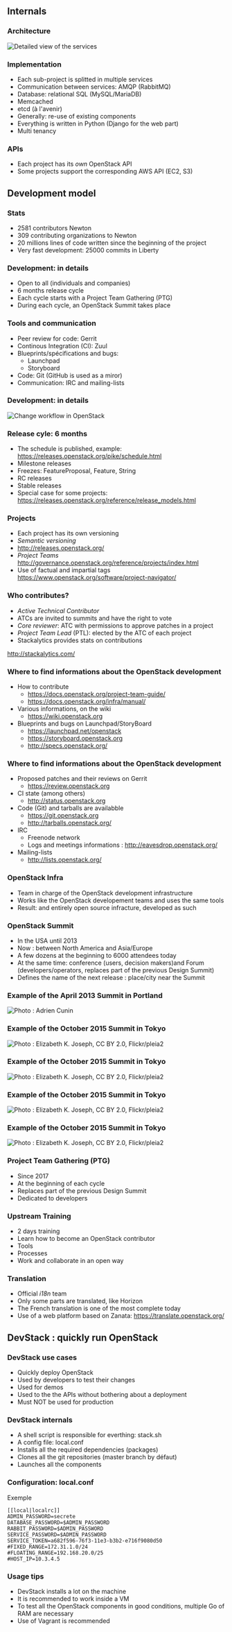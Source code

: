 ## Internals

### Architecture

![Detailed view of the services](images/architecture-simple.jpg)

### Implementation

-   Each sub-project is splitted in multiple services
-   Communication between services: AMQP (RabbitMQ)
-   Database: relational SQL (MySQL/MariaDB)
-   Memcached
-   etcd (à l'avenir)
-   Generally: re-use of existing components
-   Everything is written in Python (Django for the web part)
-   Multi tenancy

### APIs

-   Each project has its *own* OpenStack API
-   Some projects support the corresponding AWS API (EC2, S3)

## Development model

### Stats

-   2581 contributors Newton
-   309 contributing organizations to Newton
-   20 millions lines of code written since the beginning of the project
-   Very fast development: 25000 commits in Liberty

### Development: in details

-   Open to all (individuals and companies)
-   6 months release cycle
-   Each cycle starts with a Project Team Gathering (PTG)
-   During each cycle, an OpenStack Summit takes place

### Tools and communication

-   Peer review for code: Gerrit
-   Continous Integration (CI): Zuul
-   Blueprints/spécifications and bugs:
    -    Launchpad
    -    Storyboard
-   Code: Git (GitHub is used as a miror)
-   Communication: IRC and mailing-lists

### Development: in details

![Change workflow in OpenStack](images/openstack-dev-workflow-diagram.png)

### Release cyle: 6 months

-   The schedule is published, example: <https://releases.openstack.org/pike/schedule.html>
-   Milestone releases
-   Freezes: FeatureProposal, Feature, String
-   RC releases
-   Stable releases
-   Special case for some projects: <https://releases.openstack.org/reference/release_models.html>

### Projects

-   Each project has its own versioning
-   *Semantic versioning*
-   <http://releases.openstack.org/>
-   *Project Teams* <http://governance.openstack.org/reference/projects/index.html>
-   Use of factual and impartial tags <https://www.openstack.org/software/project-navigator/>

### Who contributes?

-   *Active Technical Contributor*
-   ATCs are invited to summits and have the right to vote
-   *Core reviewer*: ATC with permissions to approve patches in a project
-   *Project Team Lead* (PTL): elected by the ATC of each project
-   Stackalytics provides stats on contributions

<http://stackalytics.com/>

### Where to find informations about the OpenStack development

-   How to contribute
    -   <https://docs.openstack.org/project-team-guide/>
    -   <https://docs.openstack.org/infra/manual/>
-   Various informations, on the wiki
    -   <https://wiki.openstack.org>
-   Blueprints and bugs on Launchpad/StoryBoard
    -   <https://launchpad.net/openstack>
    -   <https://storyboard.openstack.org>
    -   <http://specs.openstack.org/>

### Where to find informations about the OpenStack development

-   Proposed patches and their reviews on Gerrit
    -   <https://review.openstack.org>
-   CI state (among others)
    -   <http://status.openstack.org>
-   Code (Git) and tarballs are availabble
    -   <https://git.openstack.org>
    -   <http://tarballs.openstack.org/>
-   IRC
    - Freenode network
    - Logs and meetings informations : <http://eavesdrop.openstack.org/>
-   Mailing-lists
    - <http://lists.openstack.org/>

### OpenStack Infra

-   Team in charge of the OpenStack development infrastructure
-   Works like the OpenStack developement teams and uses the same tools
-   Result: and entirely open source infracture, developed as such

### OpenStack Summit

-   In the USA until 2013
-   Now : between North America and Asia/Europe
-   A few dozens at the beginning to 6000 attendees today
-   At the same time: conference (users, decision makers)and Forum (developers/operators, replaces part of the previous Design Summit)
-   Defines the name of the next release : place/city near the Summit

### Example of the April 2013 Summit in Portland

![Photo : Adrien Cunin](images/photo-summit.jpg)

### Example of the October 2015 Summit in Tokyo

![Photo : Elizabeth K. Joseph, CC BY 2.0, Flickr/pleia2](images/photo-summit1.jpg)

### Example of the October 2015 Summit in Tokyo

![Photo : Elizabeth K. Joseph, CC BY 2.0, Flickr/pleia2](images/photo-summit2.jpg)

### Example of the October 2015 Summit in Tokyo

![Photo : Elizabeth K. Joseph, CC BY 2.0, Flickr/pleia2](images/photo-summit3.jpg)

### Example of the October 2015 Summit in Tokyo

![Photo : Elizabeth K. Joseph, CC BY 2.0, Flickr/pleia2](images/photo-summit4.jpg)

### Project Team Gathering (PTG)

-   Since 2017
-   At the beginning of each cycle
-   Replaces part of the previous Design Summit
-   Dedicated to developers

### Upstream Training

-   2 days training
-   Learn how to become an OpenStack contributor
-   Tools
-   Processes
-   Work and collaborate in an open way

### Translation

-   Official *i18n* team
-   Only some parts are translated, like Horizon
-   The French translation is one of the most complete today
-   Use of a web platform based on Zanata: <https://translate.openstack.org/>

## DevStack : quickly run OpenStack

### DevStack use cases

-   Quickly deploy OpenStack
-   Used by developers to test their changes
-   Used for demos
-   Used to the the APIs without bothering about a deployment
-   Must NOT be used for production

### DevStack internals

-   A shell script is responsible for everthing: stack.sh
-   A config file: local.conf
-   Installs all the required dependencies (packages)
-   Clones all the git repositories (master branch by défaut)
-   Launches all the components

### Configuration: local.conf

Exemple

    [[local|localrc]]
    ADMIN_PASSWORD=secrete
    DATABASE_PASSWORD=$ADMIN_PASSWORD
    RABBIT_PASSWORD=$ADMIN_PASSWORD
    SERVICE_PASSWORD=$ADMIN_PASSWORD
    SERVICE_TOKEN=a682f596-76f3-11e3-b3b2-e716f9080d50
    #FIXED_RANGE=172.31.1.0/24
    #FLOATING_RANGE=192.168.20.0/25
    #HOST_IP=10.3.4.5

### Usage tips

-   DevStack installs a lot on the machine
-   It is recommended to work inside a VM
-   To test all the OpenStack components in good conditions, multiple Go of RAM are necessary
-   Use of Vagrant is recommended

